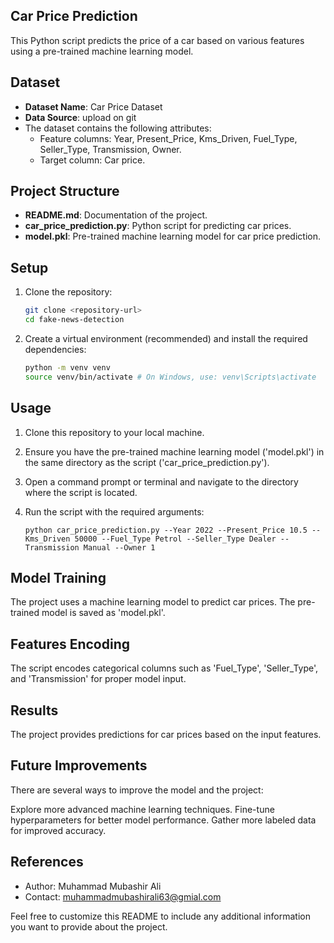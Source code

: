 ## Car Price Prediction

This Python script predicts the price of a car based on various features using a pre-trained machine learning model.

## Dataset

- **Dataset Name**: Car Price Dataset
- **Data Source**: upload on git
- The dataset contains the following attributes:
  - Feature columns: Year, Present_Price, Kms_Driven, Fuel_Type, Seller_Type, Transmission, Owner.
  - Target column: Car price.

## Project Structure

- **README.md**: Documentation of the project.
- **car_price_prediction.py**: Python script for predicting car prices.
- **model.pkl**: Pre-trained machine learning model for car price prediction.

## Setup

1. Clone the repository:
   ```bash
   git clone <repository-url>
   cd fake-news-detection

2. Create a virtual environment (recommended) and install the required dependencies:
   ```bash
   python -m venv venv
   source venv/bin/activate # On Windows, use: venv\Scripts\activate


## Usage

1. Clone this repository to your local machine.
2. Ensure you have the pre-trained machine learning model ('model.pkl') in the same directory as the script ('car_price_prediction.py').
3. Open a command prompt or terminal and navigate to the directory where the script is located.
4. Run the script with the required arguments:

    ```
    python car_price_prediction.py --Year 2022 --Present_Price 10.5 --Kms_Driven 50000 --Fuel_Type Petrol --Seller_Type Dealer --Transmission Manual --Owner 1

## Model Training
The project uses a machine learning model to predict car prices. The pre-trained model is saved as 'model.pkl'.

## Features Encoding
The script encodes categorical columns such as 'Fuel_Type', 'Seller_Type', and 'Transmission' for proper model input.

## Results
The project provides predictions for car prices based on the input features.

## Future Improvements
There are several ways to improve the model and the project:

Explore more advanced machine learning techniques.
Fine-tune hyperparameters for better model performance.
Gather more labeled data for improved accuracy.
## References

- Author: Muhammad Mubashir Ali
- Contact: muhammadmubashirali63@gmial.com

Feel free to customize this README to include any additional information you want to provide about the project.
